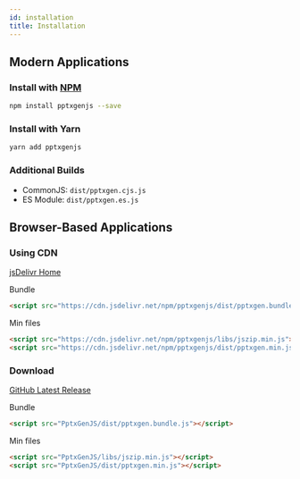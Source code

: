 ```yaml
---
id: installation
title: Installation
---
```


## Modern Applications

### Install with [NPM](https://www.npmjs.com/package/pptxgenjs)

```bash
npm install pptxgenjs --save
```

### Install with Yarn

```bash
yarn add pptxgenjs
```

### Additional Builds

- CommonJS: `dist/pptxgen.cjs.js`
- ES Module: `dist/pptxgen.es.js`

## Browser-Based Applications

### Using CDN

[jsDelivr Home](https://www.jsdelivr.com/package/npm/pptxgenjs)

Bundle

```html
<script src="https://cdn.jsdelivr.net/npm/pptxgenjs/dist/pptxgen.bundle.js"></script>
```

Min files

```html
<script src="https://cdn.jsdelivr.net/npm/pptxgenjs/libs/jszip.min.js"></script>
<script src="https://cdn.jsdelivr.net/npm/pptxgenjs/dist/pptxgen.min.js"></script>
```

### Download

[GitHub Latest Release](https://github.com/gitbrent/PptxGenJS/releases/latest)

Bundle

```html
<script src="PptxGenJS/dist/pptxgen.bundle.js"></script>
```

Min files

```html
<script src="PptxGenJS/libs/jszip.min.js"></script>
<script src="PptxGenJS/dist/pptxgen.min.js"></script>
```
